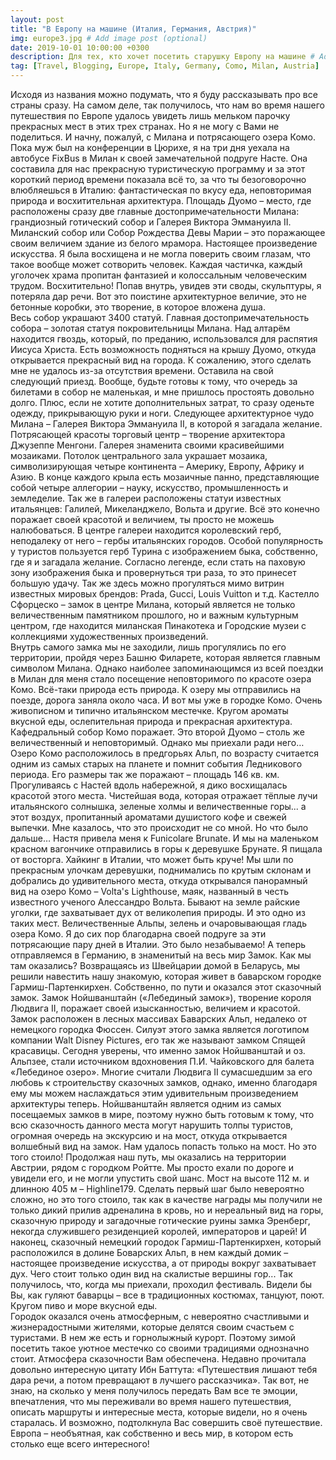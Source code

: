 ```yaml
---
layout: post
title: "В Европу на машине (Италия, Германия, Австрия)"
img: europe3.jpg # Add image post (optional)
date: 2019-10-01 10:00:00 +0300
description: Для тех, кто хочет посетить старушку Европу на машине # Add post description (optional)
tag: [Travel, Blogging, Europe, Italy, Germany, Como, Milan, Austria]
---
```

Исходя из названия можно подумать, что я буду рассказывать про все страны сразу. На самом деле, так получилось, что нам во время нашего путешествия по Европе удалось увидеть лишь мельком парочку прекрасных мест в этих трех странах. Но я не могу с Вами не поделиться. И начну, пожалуй, с Милана и потрясающего озера Комо.
	Пока муж был на конференции в Цюрихе, я на три дня уехала на автобусе FixBus в Милан к своей замечательной подруге Насте. Она составила для нас прекрасную туристическую программу и за этот короткий период времени показала всё то, за что ты безоговорочно влюбляешься в Италию: фантастическая по вкусу еда, неповторимая природа и восхитительная архитектура. 
	Площадь Дуомо – место, где расположены сразу две главные достопримечательности Милана: грандиозный готический собор и Галерея Виктора Эммануила II. 
	Миланский собор или Собор Рождества Девы Марии – это поражающее своим величием здание из белого мрамора. Настоящее произведение искусства. Я была восхищена и не могла поверить своим глазам, что такое вообще может сотворить человек. Каждая частичка, каждый уголочек храма пропитан фантазией и колоссальным человеческим трудом. Восхитительно! Попав внутрь, увидев эти своды, скульптуры, я потеряла дар речи. Вот это поистине архитектурное величие, это не бетонные коробки, это творение, в которое вложена душа.	
Весь собор украшают 3400 статуй. Главная достопримечательность собора – золотая статуя покровительницы Милана. Над алтарём находится гвоздь, который, по преданию, использовался для распятия Иисуса Христа. 
Есть возможность подняться на крышу Дуомо, откуда открывается прекрасный вид на города. 
К сожалению, этого сделать мне не удалось из-за отсутствия времени. Оставила на свой следующий приезд. 
Вообще, будьте готовы к тому, что очередь за билетами в собор не маленькая, и мне пришлось простоять довольно долго. Плюс, если не хотите дополнительных затрат, то сразу оденьте одежду, прикрывающую руки и ноги.
Следующее архитектурное чудо Милана – Галерея Виктора Эммануила II, в которой я загадала желание. Потрясающей красоты торговый центр – творение архитектора Джузеппе Менгони. Галерея знаменита своими красивейшими мозаиками. Потолок центрального зала украшает мозаика, символизирующая четыре континента – Америку, Европу, Африку и Азию. В конце каждого крыла есть мозаичные панно, представляющие собой четыре аллегории – науку, искусство, промышленность и земледелие. Так же в галереи расположены статуи известных итальянцев: Галилей, Микеланджело, Вольта и другие. 
Всё это конечно поражает своей красотой и величием, ты просто не можешь налюбоваться. 
В центре галереи находится королевский герб, неподалеку от него – гербы итальянских городов. Особой популярность у туристов пользуется герб Турина с изображением быка, собственно, где я и загадала желание. Согласно легенде, если стать на паховую зону изображения быка и провернуться три раза, то это принесет большую удачу.
Так же здесь можно прогуляться мимо витрин известных мировых брендов: Prada, Gucci, Louis Vuitton и т.д.
Кастелло Сфорцеско – замок в центре Милана, который является не только величественным памятником прошлого, но и важным культурным центром, где находится миланская Пинакотека и Городские музеи с коллекциями художественных произведений.  
Внутрь самого замка мы не заходили, лишь прогулялись по его территории, пройдя через Башню Филарете, которая является главным символом Милана. 
Однако наиболее запоминающимся из всей поездки в Милан для меня стало посещение неповторимого по красоте озера Комо. Всё-таки природа есть природа.
К озеру мы отправились на поезде, дорога заняла около часа. И вот мы уже в городке Комо. Очень живописном и типично итальянском местечке. Кругом ароматы вкусной еды, ослепительная природа и прекрасная архитектура. Кафедральный собор Комо поражает. Это второй Дуомо – столь же величественный и неповторимый. 
Однако мы приехали ради него…
Озеро Комо расположилось в предгорьях Альп, по возрасту считается одним из самых старых на планете и помнит события Ледникового периода. Его размеры так же поражают – площадь 146 кв. км. 
Прогуливаясь с Настей вдоль набережной, я дико восхищалась красотой этого места. Чистейшая вода, которая отражает тёплые лучи итальянского солнышка, зеленые холмы и величественные горы... а этот воздух, пропитанный ароматами душистого кофе и свежей выпечки. Мне казалось, что это происходит не со мной. 
Но что было дальше… Настя привела меня к Funicolare Brunate. И мы на маленьком красном вагончике отправились в горы к деревушке Брунате. Я пищала от восторга. 
Хайкинг в Италии, что может быть круче! Мы шли по прекрасным улочкам деревушки, поднимались по крутым склонам и добрались до удивительного места, откуда открывался панорамный вид на озеро Комо – Volta's Lighthouse, маяк, названный в честь известного ученого Алессандро Вольта. 
Бывают на земле райские уголки, где захватывает дух от великолепия природы. И это одно из таких мест. Величественные Альпы, зелень и очаровывающая гладь озера Комо.
Я до сих пор благодарна своей подруге за эти потрясающие пару дней в Италии. Это было незабываемо! 
А теперь отправляемся в Германию, в знаменитый на весь мир Замок. Как мы там оказались?
Возвращаясь из Швейцарии домой в Беларусь, мы решили навестить нашу знакомую, которая живет в баварском городке Гармиш-Партенкирхен. Собственно, по пути и оказался этот сказочный замок. 
Замок Нойшванштайн («Лебединый замок»), творение короля Людвига II, поражает своей изысканностью, величием и красотой. Замок расположен в лесных массивах Баварских Альп, недалеко от немецкого городка Фюссен. Силуэт этого замка является логотипом компании Walt Disney Pictures, его так же называют замком Спящей красавицы.
Сегодня уверены, что именно замок Нойшванштай и оз. Альпзее, стали источником вдохновения П.И. Чайковского для балета «Лебединое озеро».
Многие считали Людвига II сумасшедшим за его любовь к строительству сказочных замков, однако, именно благодаря ему мы можем наслаждаться этим удивительным произведением архитектуры теперь.
Нойшванштайн является одним из самых посещаемых замков в мире, поэтому нужно быть готовым к тому, что всю сказочность данного места могут нарушить толпы туристов, огромная очередь на экскурсию и на мост, откуда открывается волшебный вид на замок. Нам удалось попасть только на мост. Но это того стоило! 
Продолжая наш путь, мы оказались на территории Австрии, рядом с городком Ройтте. Мы просто ехали по дороге и увидели его, и не могли упустить свой шанс. 
Мост на высоте 112 м. и длинною 405 м – Highline179. Сделать первый шаг было невероятно сложно, но это того стоило, так как в качестве награды мы получили не только дикий прилив адреналина в кровь, но и нереальный вид на горы, сказочную природу и загадочные готические руины замка Эренберг, некогда служившего резиденцией королей, императоров и царей! 
И наконец, сказочный немецкий городок Гармиш-Партенкирхен, который расположился в долине Боварских Альп, в нем каждый домик – настоящее произведение искусства, а от природы вокруг захватывает дух. Чего стоит только один вид на скалистые вершины гор...
Так получилось, что, когда мы приехали, проходил фестиваль. Видели бы Вы, как гуляют баварцы – все в традиционных костюмах, танцуют, поют. Кругом пиво и море вкусной еды. 	
Городок оказался очень атмосферным, с невероятно счастливыми и жизнерадостными жителями, которые делятся своим счастьем с туристами. В нем же есть и горнолыжный курорт. Поэтому зимой посетить такое уютное местечко со своими традициями однозначно стоит. Атмосфера сказочности Вам обеспечена. 
Недавно прочитала довольно интересную цитату Ибн Баттута: «Путешествия лишают тебя дара речи, а потом превращают в лучшего рассказчика». Так вот, не знаю, на сколько у меня получилось передать Вам все те эмоции, впечатления, что мы переживали во время нашего путешествия, описать маршруты и интересные места, которые видели, но я очень старалась. И возможно, подтолкнула Вас совершить своё путешествие. 
Европа – необъятная, как собственно и весь мир, в котором есть столько еще всего интересного!   
